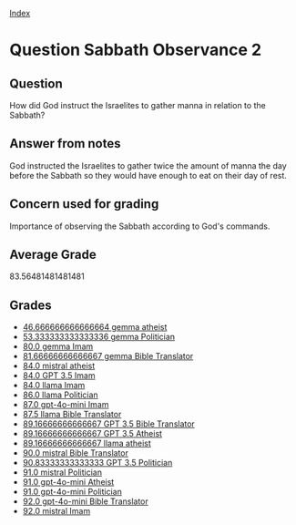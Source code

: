 
[Index](../../index.md)
# Question Sabbath Observance 2
## Question
How did God instruct the Israelites to gather manna in relation to the Sabbath?

## Answer from notes
God instructed the Israelites to gather twice the amount of manna the day before the Sabbath so they would have enough to eat on their day of rest.

## Concern used for grading
Importance of observing the Sabbath according to God's commands.

## Average Grade
83.56481481481481

## Grades
 * [46.666666666666664 gemma atheist](../answers/gemma_atheist/Sabbath_Observance_2.md)
 * [53.333333333333336 gemma Politician](../answers/gemma_Politician/Sabbath_Observance_2.md)
 * [80.0 gemma Imam](../answers/gemma_Imam/Sabbath_Observance_2.md)
 * [81.66666666666667 gemma Bible Translator](../answers/gemma_Bible_Translator/Sabbath_Observance_2.md)
 * [84.0 mistral atheist](../answers/mistral_atheist/Sabbath_Observance_2.md)
 * [84.0 GPT 3.5 Imam](../answers/GPT_3.5_Imam/Sabbath_Observance_2.md)
 * [84.0 llama Imam](../answers/llama_Imam/Sabbath_Observance_2.md)
 * [86.0 llama Politician](../answers/llama_Politician/Sabbath_Observance_2.md)
 * [87.0 gpt-4o-mini Imam](../answers/gpt-4o-mini_Imam/Sabbath_Observance_2.md)
 * [87.5 llama Bible Translator](../answers/llama_Bible_Translator/Sabbath_Observance_2.md)
 * [89.16666666666667 GPT 3.5 Bible Translator](../answers/GPT_3.5_Bible_Translator/Sabbath_Observance_2.md)
 * [89.16666666666667 GPT 3.5 Atheist](../answers/GPT_3.5_Atheist/Sabbath_Observance_2.md)
 * [89.16666666666667 llama atheist](../answers/llama_atheist/Sabbath_Observance_2.md)
 * [90.0 mistral Bible Translator](../answers/mistral_Bible_Translator/Sabbath_Observance_2.md)
 * [90.83333333333333 GPT 3.5 Politician](../answers/GPT_3.5_Politician/Sabbath_Observance_2.md)
 * [91.0 mistral Politician](../answers/mistral_Politician/Sabbath_Observance_2.md)
 * [91.0 gpt-4o-mini Atheist](../answers/gpt-4o-mini_Atheist/Sabbath_Observance_2.md)
 * [91.0 gpt-4o-mini Politician](../answers/gpt-4o-mini_Politician/Sabbath_Observance_2.md)
 * [92.0 gpt-4o-mini Bible Translator](../answers/gpt-4o-mini_Bible_Translator/Sabbath_Observance_2.md)
 * [92.0 mistral Imam](../answers/mistral_Imam/Sabbath_Observance_2.md)
